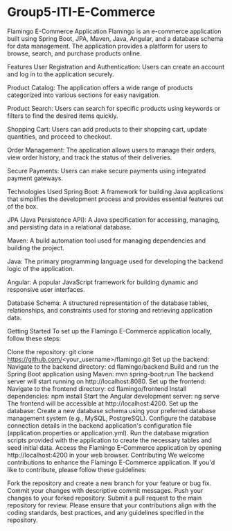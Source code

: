 # Group5-ITI-E-Commerce
Flamingo E-Commerce Application
Flamingo is an e-commerce application built using Spring Boot, JPA, Maven, Java, Angular, and a database schema for data management. The application provides a platform for users to browse, search, and purchase products online.

Features
User Registration and Authentication: Users can create an account and log in to the application securely.

Product Catalog: The application offers a wide range of products categorized into various sections for easy navigation.

Product Search: Users can search for specific products using keywords or filters to find the desired items quickly.

Shopping Cart: Users can add products to their shopping cart, update quantities, and proceed to checkout.

Order Management: The application allows users to manage their orders, view order history, and track the status of their deliveries.

Secure Payments: Users can make secure payments using integrated payment gateways.

Technologies Used
Spring Boot: A framework for building Java applications that simplifies the development process and provides essential features out of the box.

JPA (Java Persistence API): A Java specification for accessing, managing, and persisting data in a relational database.

Maven: A build automation tool used for managing dependencies and building the project.

Java: The primary programming language used for developing the backend logic of the application.

Angular: A popular JavaScript framework for building dynamic and responsive user interfaces.

Database Schema: A structured representation of the database tables, relationships, and constraints used for storing and retrieving application data.

Getting Started
To set up the Flamingo E-Commerce application locally, follow these steps:

Clone the repository: git clone https://github.com/<your_username>/flamingo.git
Set up the backend:
Navigate to the backend directory: cd flamingo/backend
Build and run the Spring Boot application using Maven: mvn spring-boot:run
The backend server will start running on http://localhost:8080.
Set up the frontend:
Navigate to the frontend directory: cd flamingo/frontend
Install dependencies: npm install
Start the Angular development server: ng serve
The frontend will be accessible at http://localhost:4200.
Set up the database:
Create a new database schema using your preferred database management system (e.g., MySQL, PostgreSQL).
Configure the database connection details in the backend application's configuration file (application.properties or application.yml).
Run the database migration scripts provided with the application to create the necessary tables and seed initial data.
Access the Flamingo E-Commerce application by opening http://localhost:4200 in your web browser.
Contributing
We welcome contributions to enhance the Flamingo E-Commerce application. If you'd like to contribute, please follow these guidelines:

Fork the repository and create a new branch for your feature or bug fix.
Commit your changes with descriptive commit messages.
Push your changes to your forked repository.
Submit a pull request to the main repository for review.
Please ensure that your contributions align with the coding standards, best practices, and any guidelines specified in the repository.
